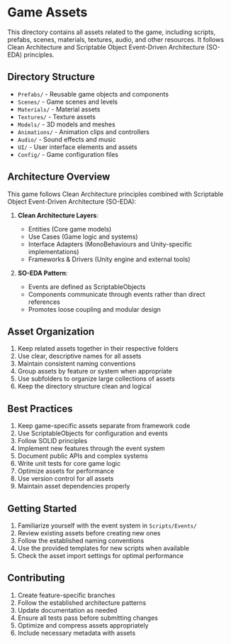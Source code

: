 # Game Assets

This directory contains all assets related to the game, including scripts, prefabs, scenes, materials, textures, audio, and other resources. It follows Clean Architecture and Scriptable Object Event-Driven Architecture (SO-EDA) principles.

## Directory Structure
- `Prefabs/` - Reusable game objects and components
- `Scenes/` - Game scenes and levels
- `Materials/` - Material assets
- `Textures/` - Texture assets
- `Models/` - 3D models and meshes
- `Animations/` - Animation clips and controllers
- `Audio/` - Sound effects and music
- `UI/` - User interface elements and assets
- `Config/` - Game configuration files

## Architecture Overview

This game follows Clean Architecture principles combined with Scriptable Object Event-Driven Architecture (SO-EDA):

1. **Clean Architecture Layers**:
   - Entities (Core game models)
   - Use Cases (Game logic and systems)
   - Interface Adapters (MonoBehaviours and Unity-specific implementations)
   - Frameworks & Drivers (Unity engine and external tools)

2. **SO-EDA Pattern**:
   - Events are defined as ScriptableObjects
   - Components communicate through events rather than direct references
   - Promotes loose coupling and modular design

## Asset Organization

1. Keep related assets together in their respective folders
2. Use clear, descriptive names for all assets
3. Maintain consistent naming conventions
4. Group assets by feature or system when appropriate
5. Use subfolders to organize large collections of assets
6. Keep the directory structure clean and logical

## Best Practices

1. Keep game-specific assets separate from framework code
2. Use ScriptableObjects for configuration and events
3. Follow SOLID principles
4. Implement new features through the event system
5. Document public APIs and complex systems
6. Write unit tests for core game logic
7. Optimize assets for performance
8. Use version control for all assets
9. Maintain asset dependencies properly

## Getting Started

1. Familiarize yourself with the event system in `Scripts/Events/`
2. Review existing assets before creating new ones
3. Follow the established naming conventions
4. Use the provided templates for new scripts when available
5. Check the asset import settings for optimal performance

## Contributing

1. Create feature-specific branches
2. Follow the established architecture patterns
3. Update documentation as needed
4. Ensure all tests pass before submitting changes
5. Optimize and compress assets appropriately
6. Include necessary metadata with assets 